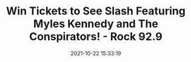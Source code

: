 ---
"title": "Win Tickets to See Slash Featuring Myles Kennedy and The Conspirators! - Rock 92.9"
"date": "2021-10-22 15:33:19"
"feed_name": "GOOGLENEWSINDUSTRIAL"
"feed_website": "https://news.google.com/search?q=industrial%2Bincident&hl=en-US&gl=US&ceid=US:en"
"feed_rss": "https://news.google.com/rss/search?q=industrial%2Bincident&hl=en-US&gl=US&ceid=US:en"
"link": "https://rock929rocks.com/contests/win-tickets-to-see-slash-featuring-myles-kennedy-and-the-conspirators/"
"source": "{'href': 'https://rock929rocks.com', 'title': 'Rock 92.9'}"
"file": "_posts/2021-1-1-a067cdbcb22c338e27481ab666d80dd0df39e9e0.md"
"accident": "0"
"drilling": "0"
"represented_by": "0"
"dead": "0"
"injured": "0"
"arrested": "0"
"place": "unknown place"
"where": "unknown site"
"causes": "unknown"
"place_uri": "unknown place"
---